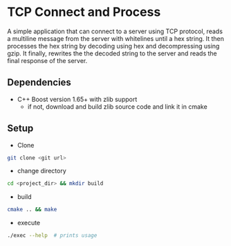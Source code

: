 # TCP Connect and Process

A simple application that can connect to a server using TCP protocol, reads a multiline message from the server with 
whitelines until a hex string. It then processes the hex string by decoding using hex and decompressing using gzip. It finally, rewrites the the decoded string
to the server and reads the final response of the server.

## Dependencies
* C++ Boost version 1.65+ with zlib support
  * if not, download and build zlib source code and link it in cmake
## Setup
* Clone
```bash
git clone <git url>
```
* change directory
```bash
cd <project_dir> && mkdir build
```
* build
```bash
cmake .. && make
```
* execute
```bash
./exec --help  # prints usage
```
